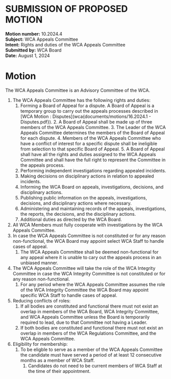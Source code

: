 # SUBMISSION OF PROPOSED MOTION

**Motion number:** 10.2024.4  
**Subject:** WCA Appeals Committee  
**Intent:** Rights and duties of the WCA Appeals Committee  
**Submitted by:** WCA Board  
**Date:** August 1, 2024  

# Motion

The WCA Appeals Committee is an Advisory Committee of the WCA.

1. The WCA Appeals Committee has the following rights and duties:
   1. Forming a Board of Appeal for a dispute. A Board of Appeal is a temporary group to carry out the appeals processes described in [WCA Motion : Disputes](wca{documents/motions/16.2024.1 - Disputes.pdf}).
      2. A Board of Appeal shall be made up of three members of the WCA Appeals Committee.
      3. The Leader of the WCA Appeals Committee determines the members of the Board of Appeal for each dispute.
      4. Members of the WCA Appeals Committee who have a conflict of interest for a specific dispute shall be ineligible from selection to that specific Board of Appeal.
      5. A Board of Appeal shall have all the rights and duties assigned to the WCA Appeals Committee and shall have the full right to represent the Committee in the appeals process.
   2. Performing independent investigations regarding appealed incidents.
   3. Making decisions on disciplinary actions in relation to appealed incidents.
   4. Informing the WCA Board on appeals, investigations, decisions, and disciplinary actions.
   5. Publishing public information on the appeals, investigations, decisions, and disciplinary actions where necessary.
   6. Administering and maintaining records of the appeals, investigations, the reports, the decisions, and the disciplinary actions.
   7. Additional duties as directed by the WCA Board.
2. All WCA Members must fully cooperate with investigations by the WCA Appeals Committee.
3. In case the WCA Appeals Committee is not constituted or for any reason non-functional, the WCA Board may appoint select WCA Staff to handle cases of appeal.
   1. The WCA Appeals Committee shall be deemed non-functional for any appeal where it is unable to cary out the appeals process in an unbiased manner.
4. The WCA Appeals Committee will take the role of the WCA Integrity Committee in case the WCA Integrity Committee is not constituted or for any reason non-functional.
      1. For any period where the WCA Appeals Committee assumes the role of the WCA Integrity Committee the WCA Board may appoint specific WCA Staff to handle cases of appeal.
5. Reducing conflicts of roles:
   1. If all bodies are constituted and functional there must not exist an overlap in members of the WCA Board, WCA Integrity Committee, and WCA Appeals Committee unless the Board is temporarily required to lead, due to that Committee not having a Leader.
   2. If both bodies are constituted and functional there must not exist an overlap in members of the WCA Regulations Committee, and the WCA Appeals Committee.
6. Eligibility for membership:
   1. To be eligble to serve as a member of the WCA Appeals Committee the candidate must have served a period of at least 12 consecutive months as a member of WCA Staff.
      1. Candidates do not need to be current members of WCA Staff at the time of their appointment.

